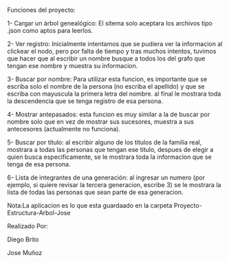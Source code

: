 Funciones del proyecto:

1- Cargar un árbol genealógico: El sitema solo aceptara los archivos tipo .json como aptos para leerlos.

2- Ver registro: Inicialmente intentamos que se pudiera ver la informacion al clickear el nodo, pero por falta de tiempo y tras muchos intentos, tuvimos que hacer que al escribir un nombre busque a todos los del grafo que tengan ese nombre y muestra su informacion.

3- Buscar por nombre: Para utilizar esta funcion, es importante que se escriba solo el nombre de la persona (no escriba el apellido) y que se escriba con mayuscula la primera letra del nombre. al final le mostrara toda la descendencia que se tenga registro de esa persona.

4- Mostrar antepasados: esta funcion es muy similar a la de buscar por nombre solo que en vez de mostrar sus sucesores, muestra a sus antecesores (actualmente no funciona).

5- Buscar por titulo: al escribir alguno de los titulos de la familia real, mostrara a todas las personas que tengan ese titulo, despues de elegir a quien busca especificamente, se le mostrara toda la informacion que se tenga de esa persona.

6- Lista de integrantes de una generación: al ingresar un numero (por ejemplo, si quiere revisar la tercera generacion, escribe 3) se le mostrara la lista de todas las personas que sean parte de esa generacion.

Nota:La aplicacion es lo que esta guardaado en la carpeta Proyecto-Estructura-Arbol-Jose

Realizado Por:

Diego Brito

Jose Muñoz
